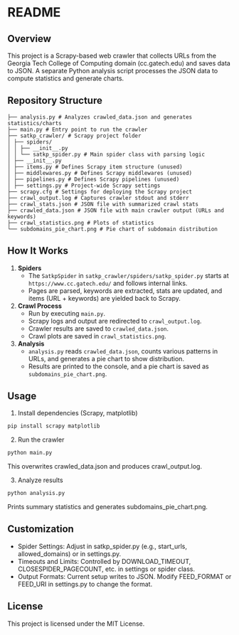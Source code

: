 # README

## Overview
This project is a Scrapy-based web crawler that collects URLs from the Georgia Tech College of Computing domain (cc.gatech.edu) and saves data to JSON. A separate Python analysis script processes the JSON data to compute statistics and generate charts.  

## Repository Structure
```
├── analysis.py # Analyzes crawled_data.json and generates statistics/charts 
├── main.py # Entry point to run the crawler
├── satkp_crawler/ # Scrapy project folder 
│ ├── spiders/ 
│ │ ├── __init__.py 
│ │ └── satkp_spider.py # Main spider class with parsing logic 
│ ├── __init__.py 
│ ├── items.py # Defines Scrapy item structure (unused) 
│ ├── middlewares.py # Defines Scrapy middlewares (unused) 
│ ├── pipelines.py # Defines Scrapy pipelines (unused) 
│ ├── settings.py # Project-wide Scrapy settings 
├── scrapy.cfg # Settings for deploying the Scrapy project
├── crawl_output.log # Captures crawler stdout and stderr
├── crawl_stats.json # JSON file with summarized crawl stats 
├── crawled_data.json # JSON file with main crawler output (URLs and keywords)
├── crawl_statistics.png # Plots of statistics
└── subdomains_pie_chart.png # Pie chart of subdomain distribution
```
## How It Works
1. **Spiders**  
   - The `SatkpSpider` in `satkp_crawler/spiders/satkp_spider.py` starts at `https://www.cc.gatech.edu/` and follows internal links.  
   - Pages are parsed, keywords are extracted, stats are updated, and items (URL + keywords) are yielded back to Scrapy.
2. **Crawl Process**  
   - Run by executing `main.py`.  
   - Scrapy logs and output are redirected to `crawl_output.log`.  
   - Crawler results are saved to `crawled_data.json`.
   - Crawl plots are saved in `crawl_statistics.png`.
3. **Analysis**  
   - `analysis.py` reads `crawled_data.json`, counts various patterns in URLs, and generates a pie chart to show distribution.  
   - Results are printed to the console, and a pie chart is saved as `subdomains_pie_chart.png`.

## Usage
1. Install dependencies (Scrapy, matplotlib)  
```bash
pip install scrapy matplotlib
```

2. Run the crawler
```bash
python main.py
```
This overwrites crawled_data.json and produces crawl_output.log.

3. Analyze results
```bash
python analysis.py
```
Prints summary statistics and generates subdomains_pie_chart.png.

## Customization

- Spider Settings: Adjust in satkp_spider.py (e.g., start_urls, allowed_domains) or in settings.py.
- Timeouts and Limits: Controlled by DOWNLOAD_TIMEOUT, CLOSESPIDER_PAGECOUNT, etc. in settings or spider class.
- Output Formats: Current setup writes to JSON. Modify FEED_FORMAT or FEED_URI in settings.py to change the format.

## License
This project is licensed under the MIT License.
